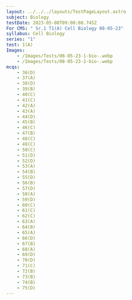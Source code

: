 ```yaml
---
layout: ../../../layouts/TestPageLayout.astro
subject: Biology
testDate: 2023-05-08T09:00:08.745Z
For CMS: " Sr.1 T1(A) Cell Biology 08-05-23"
syllabus: Cell Biology
series: "1"
test: 1(A)
Images:
    - /Images/Tests/08-05-23-1-bio-.webp
    - /Images/Tests/08-05-23-2-bio-.webp
mcqs:
    - 36(D)
    - 37(A)
    - 38(D)
    - 39(B)
    - 40(C)
    - 41(C)
    - 42(A)
    - 43(A)
    - 44(D)
    - 45(B)
    - 46(C)
    - 47(B)
    - 48(C)
    - 49(C)
    - 50(C)
    - 51(D)
    - 52(D)
    - 53(A)
    - 54(B)
    - 55(D)
    - 56(B)
    - 57(D)
    - 58(A)
    - 59(D)
    - 60(C)
    - 61(C)
    - 62(C)
    - 63(A)
    - 64(B)
    - 65(A)
    - 66(D)
    - 67(B)
    - 68(A)
    - 69(D)
    - 70(D)
    - 71(C)
    - 72(B)
    - 73(B)
    - 74(B)
    - 75(D)
---
```

